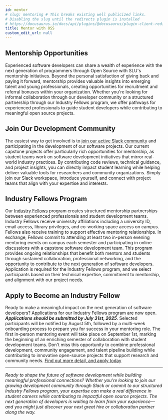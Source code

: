```yaml
---
id: mentor
# slug: mentoring # This breaks existing well publicized links. 
# Disabling the slug until the redirects plugin is installed 
# https://docusaurus.io/docs/api/plugins/@docusaurus/plugin-client-redirects 
title: Mentor with OSS
custom_edit_url: null
---
```


## Mentorship Opportunities

Experienced software developers can share a wealth of experience with the next generation of programmers through Open Source with SLU's mentorship initiatives. Beyond the personal satisfaction of giving back and paying it forward, mentorship provides valuable insights into emerging talent and young professionals, creating opportunities for recruitment and referral bonuses within your organization. Whether you're looking for informal collaboration through our developer community or a structured partnership through our Industry Fellows program, we offer pathways for experienced professionals to guide student developers while contributing to meaningful open source projects.

## Join Our Development Community

The easiest way to get involved is to [join our active Slack community](https://join.slack.com/t/oswslu/shared_invite/zt-24f0qhjbo-NkSfQ4LOg5wXxBdxP4vzfA) and participating in the development of our software projects. Our current capstone projects offer particularly rich opportunities for mentorship, as student teams work on software development initiatives that mirror real-world industry practices. By contributing code reviews, technical guidance, and project insights, you can directly impact student learning while helping deliver valuable tools for researchers and community organizations. Simply join our Slack workspace, introduce yourself, and connect with project teams that align with your expertise and interests.

## Industry Fellows Program

Our [Industry Fellows](/programs/fellows/) program creates structured mentorship partnerships between experienced professionals and student development teams. Industry Fellows receive university affiliations including a university ID, email access, library privileges, and co-working space access on campus. Fellows also receive training to support effective mentoring relationships. In exchange, Fellows commit to attending at least two in-person evening mentoring events on campus each semester and participating in online discussions with a capstone software development team. This program provides ongoing relationships that benefit both mentors and students through sustained collaboration, professional networking, and the opportunity to contribute to the next generation of software developers. Application is required for the Industry Fellows program, and we select participants based on their technical expertise, commitment to mentorship, and alignment with our project needs.

## Apply to Become an Industry Fellow

Ready to make a meaningful impact on the next generation of software developers? Applications for our Industry Fellows program are now open. ***Applications should be submitted by July 31st, 2025***. Selected participants will be notified by August 5th, followed by a multi-week onboarding process to prepare you for success in your mentoring role. The first in-person mentoring event will take place on September 1st, marking the beginning of an enriching semester of collaboration with student development teams. Don't miss this opportunity to combine professional development, community engagement, and talent pipeline building while contributing to innovative open-source projects that support research and community needs. [Find out more detail, and apply today](/programs/fellows/apply)

---
*Ready to shape the future of software development while building meaningful professional connections? Whether you're looking to join our growing development community through Slack or commit to our structured Industry Fellows program, your expertise can make a real difference in student careers while contributing to impactful open source projects. The next generation of developers is waiting to learn from your experience—and you might just discover your next great hire or collaboration partner along the way.*
